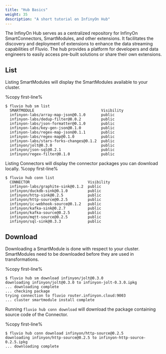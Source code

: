 ```yaml
---
title: "Hub Basics"
weight: 35
description: "A short tutorial on InfinyOn Hub"
---
```


The InfinyOn Hub serves as a centralized repository for InfinyOn SmartConnectors, SmartModules, and other extensions. It facilitates the discovery and deployment of extensions to enhance the data streaming capabilities of Fluvio. The hub provides a platform for developers and data engineers to easily access pre-built solutions or share their own extensions.

## List

Listing SmartModules will display the SmartModules available to your cluster.

%copy first-line%
```shell
$ fluvio hub sm list
  SMARTMODULE                              Visibility 
  infinyon-labs/array-map-json@0.1.0       public     
  infinyon-labs/dedup-filter@0.0.2         public     
  infinyon-labs/json-formatter@0.1.0       public     
  infinyon-labs/key-gen-json@0.1.0         public     
  infinyon-labs/regex-map-json@0.1.1       public     
  infinyon-labs/regex-map@0.1.0            public     
  infinyon-labs/stars-forks-changes@0.1.2  public     
  infinyon/jolt@0.3.0                      public     
  infinyon/json-sql@0.2.1                  public     
  infinyon/regex-filter@0.1.0              public 
```

Listing Connectors will display the connector packages you can download locally.
%copy first-line%
```shell
$ fluvio hub conn list
  CONNECTOR                          Visibility 
  infinyon-labs/graphite-sink@0.1.2  public     
  infinyon/duckdb-sink@0.1.0         public     
  infinyon/http-sink@0.2.5           public     
  infinyon/http-source@0.2.5         public     
  infinyon/ic-webhook-source@0.1.2   public     
  infinyon/kafka-sink@0.2.7          public     
  infinyon/kafka-source@0.2.5        public     
  infinyon/mqtt-source@0.2.5         public     
  infinyon/sql-sink@0.3.3            public
```


## Download

Downloading a SmartModule is done with respect to your cluster. SmartModules need to be downloaded before they are used in transformations.

%copy first-line%
```shell
$ fluvio hub sm download infinyon/jolt@0.3.0
downloading infinyon/jolt@0.3.0 to infinyon-jolt-0.3.0.ipkg
... downloading complete
... checking package
trying connection to fluvio router.infinyon.cloud:9003
... cluster smartmodule install complete 
```

Running `fluvio hub conn download` will download the package containing source code of the Connector.

%copy first-line%
```shell
$ fluvio hub conn download infinyon/http-source@0.2.5
downloading infinyon/http-source@0.2.5 to infinyon-http-source-0.2.5.ipkg
... downloading complete 
```